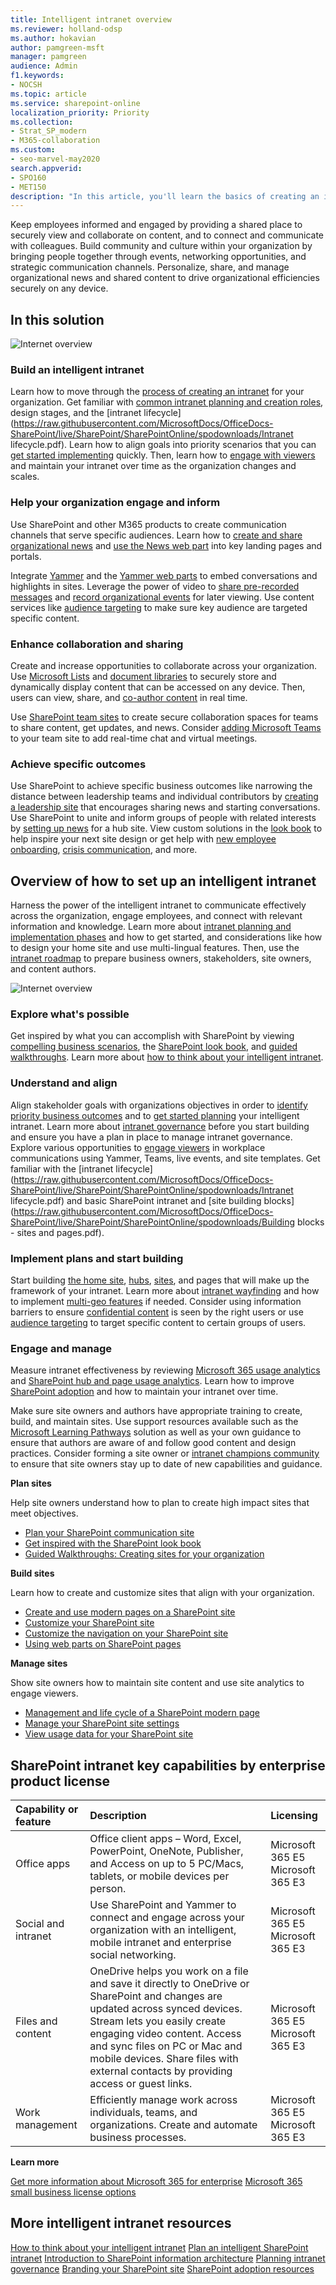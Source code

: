 ```yaml
---
title: Intelligent intranet overview
ms.reviewer: holland-odsp
ms.author: hokavian
author: pamgreen-msft
manager: pamgreen
audience: Admin
f1.keywords:
- NOCSH
ms.topic: article
ms.service: sharepoint-online
localization_priority: Priority
ms.collection:  
- Strat_SP_modern
- M365-collaboration
ms.custom:
- seo-marvel-may2020
search.appverid:
- SPO160
- MET150
description: "In this article, you'll learn the basics of creating an intelligent intranet."
---
```


Keep employees informed and engaged by providing a shared place to securely view and collaborate on content, and to connect and communicate with colleagues. Build community and culture within your organization by bringing people together through events, networking opportunities, and strategic communication channels. Personalize, share, and manage organizational news and shared content to drive organizational efficiencies securely on any device.

## In this solution

![Internet overview](media/intelligent_intranet_overview1.png)
 
### Build an intelligent intranet
Learn how to move through the [process of creating an intranet](https://resources.techcommunity.microsoft.com/intelligent-intranet/align/) for your organization. Get familiar with [common intranet planning and creation roles](https://docs.microsoft.com/sharepoint/intranet-overview#introduction-to-roles-tasks-and-timelines), design stages, and the [intranet lifecycle](https://raw.githubusercontent.com/MicrosoftDocs/OfficeDocs-SharePoint/live/SharePoint/SharePointOnline/spodownloads/Intranet lifecycle.pdf). Learn how to align goals into priority scenarios that you can [get started implementing](https://resources.techcommunity.microsoft.com/intelligent-intranet/implement/) quickly. Then, learn how to [engage with viewers](https://resources.techcommunity.microsoft.com/intelligent-intranet/engage/) and maintain your intranet over time as the organization changes and scales. 

### Help your organization engage and inform

Use SharePoint and other M365 products to create communication channels that serve specific audiences. Learn how to [create and share organizational news](https://support.microsoft.com/office/create-and-share-news-on-your-sharepoint-sites-495f8f1a-3bef-4045-b33a-55e5abe7aed7) and [use the News web part](https://support.microsoft.com/office/use-the-news-web-part-on-a-sharepoint-page-c2dcee50-f5d7-434b-8cb9-a7feefd9f165?ui=en-us&rs=en-us&ad=us) into key landing pages and portals.

Integrate [Yammer](https://support.microsoft.com/office/what-is-yammer-47526868-b136-40cc-a80d-c870eadd9ba5) and the [Yammer web parts](https://support.microsoft.com/office/use-a-yammer-web-part-in-sharepoint-online-a53cfa0c-3d09-42c8-a286-1038a81c59da) to embed conversations and highlights in sites. Leverage the power of video to [share pre-recorded messages](https://docs.microsoft.com/stream/portal-upload-video) and [record organizational events](https://docs.microsoft.com/stream/live-event-overview) for later viewing. Use content services like [audience targeting](https://support.microsoft.com/office/target-content-to-a-specific-audience-on-a-sharepoint-site-68113d1b-be99-4d4c-a61c-73b087f48a81?ui=en-us&rs=en-us&ad=us) to make sure key audience are targeted specific content. 

### Enhance collaboration and sharing

Create and increase opportunities to collaborate across your organization. Use [Microsoft Lists](https://support.microsoft.com/office/get-started-with-microsoft-lists-10b12560-fb20-471e-9258-773aec6a4a2f) and [document libraries](https://support.microsoft.com/office/introduction-to-libraries-7d4221d9-8fb9-40d5-8441-2374c84b5e26) to securely store and dynamically display content that can be accessed on any device. Then, users can view, share, and [co-author content](https://support.microsoft.com/office/document-collaboration-and-co-authoring-ee1509b4-1f6e-401e-b04a-782d26f564a4) in real time.

Use [SharePoint team sites](https://support.microsoft.com/office/what-is-a-sharepoint-team-site-75545757-36c3-46a7-beed-0aaa74f0401e) to create secure collaboration spaces for teams to share content, get updates, and news. Consider [adding Microsoft Teams](https://support.microsoft.com/office/create-a-microsoft-team-from-sharepoint-545973b6-c38f-426a-b2b6-16405a561628) to your team site to add real-time chat and virtual meetings.

### Achieve specific outcomes

Use SharePoint to achieve specific business outcomes like narrowing the distance between leadership teams and individual contributors by [creating a leadership site](https://support.microsoft.com/office/guided-walkthrough-creating-a-leadership-site-for-your-organization-e4a984db-d277-45ab-b18e-fa117b25bb4d) that encourages sharing news and starting conversations. Use SharePoint to unite and inform groups of people with related interests by [setting up news](https://support.microsoft.com/office/guided-walkthrough-setting-up-news-for-your-organization-using-a-hub-site-95a90834-96a2-463c-b741-31c4d2230706) for a hub site. View custom solutions in the [look book](https://lookbook.microsoft.com/details/8f8337d2-b1f6-4a84-91a4-9081f841f0f6) to help inspire your next site design or get help with [new employee onboarding](https://lookbook.microsoft.com/details/75e60a32-9849-4ed4-b83e-b2b08983ad19), [crisis communication](https://lookbook.microsoft.com/details/8f8337d2-b1f6-4a84-91a4-9081f841f0f6), and more.

## Overview of how to set up an intelligent intranet

Harness the power of the intelligent intranet to communicate effectively across the organization, engage employees, and connect with relevant information and knowledge. Learn more about [intranet planning and implementation phases](https://resources.techcommunity.microsoft.com/intelligent-intranet) and how to get started, and considerations like how to design your home site and use multi-lingual features. Then, use the [intranet roadmap](https://docs.microsoft.com/sharepoint/intranet-overview) to prepare business owners, stakeholders, site owners, and content authors.
 
![Internet overview](media/intelligent_intranet_overview2.png)

### Explore what's possible

Get inspired by what you can accomplish with SharePoint by viewing [compelling business scenarios](https://resources.techcommunity.microsoft.com/intelligent-intranet/explore/), the [SharePoint look book](https://lookbook.microsoft.com/), and [guided walkthroughs](https://support.microsoft.com/office/guided-walkthroughs-creating-sites-for-your-organization-7cc52ac9-394e-417e-85fe-33070e0cd13c?ui=en-us&rs=en-us&ad=us). Learn more about [how to think about your intelligent intranet](https://docs.microsoft.com/sharepoint/trad-vs-modern-intranet).

### Understand and align 

Align stakeholder goals with organizations objectives in order to [identify priority business outcomes](https://resources.techcommunity.microsoft.com/intelligent-intranet/align/#goals) and to [get started planning](https://docs.microsoft.com/sharepoint/plan-intranet#:~:text=%20Plan%20an%20intelligent%20SharePoint%20intranet%20%201,be%20composed%20of%20sites%20from%20different...%20More%20) your intelligent intranet. Learn more about [intranet governance](https://docs.microsoft.com/sharepoint/intranet-governance) before you start building and ensure you have a plan in place to manage intranet governance. Explore various opportunities to [engage viewers](https://docs.microsoft.com/sharepoint/workplace-communications) in workplace communications using Yammer, Teams, live events, and site templates. Get familiar with the [intranet lifecycle](https://raw.githubusercontent.com/MicrosoftDocs/OfficeDocs-SharePoint/live/SharePoint/SharePointOnline/spodownloads/Intranet lifecycle.pdf) and basic SharePoint intranet and [site building blocks](https://raw.githubusercontent.com/MicrosoftDocs/OfficeDocs-SharePoint/live/SharePoint/SharePointOnline/spodownloads/Building blocks - sites and pages.pdf).

### Implement plans and start building

Start building [the home site](https://docs.microsoft.com/sharepoint/home-site), [hubs](https://docs.microsoft.com/sharepoint/planning-hub-sites), [sites](https://support.microsoft.com/office/plan-your-sharepoint-communication-site-35d9adfe-d5cc-462f-a63a-bae7f2529182), and pages that will make up the framework of your intranet. Learn more about [intranet wayfinding](https://docs.microsoft.com/sharepoint/information-architecture-modern-experience) and how to implement [multi-geo features](https://docs.microsoft.com/microsoft-365/enterprise/multi-geo-capabilities-in-onedrive-and-sharepoint-online-in-microsoft-365?view=o365-worldwide) if needed. Consider using information barriers to ensure [confidential content](https://docs.microsoft.com/sharepoint/information-barriers#:~:text=%20Use%20information%20barriers%20with%20SharePoint%20%201,Teams,%20a...%204%20See%20also.%20%20More) is seen by the right users or use [audience targeting](https://support.microsoft.com/office/target-content-to-a-specific-audience-on-a-sharepoint-site-68113d1b-be99-4d4c-a61c-73b087f48a81?ui=en-us&rs=en-us&ad=us) to target specific content to certain groups of users. 

### Engage and manage

Measure intranet effectiveness by reviewing [Microsoft 365 usage analytics](https://docs.microsoft.com/microsoft-365/admin/usage-analytics/usage-analytics?view=o365-worldwide) and [SharePoint hub and page usage analytics](https://support.microsoft.com/office/view-usage-data-for-your-sharepoint-site-2fa8ddc2-c4b3-4268-8d26-a772dc55779e). Learn how to improve [SharePoint adoption](https://resources.techcommunity.microsoft.com/intelligent-intranet/engage/#demos) and how to maintain your intranet over time. 

Make sure site owners and authors have appropriate training to create, build, and maintain sites. Use support resources available such as the [Microsoft Learning Pathways](https://docs.microsoft.com/office365/customlearning/#:~:text=Microsoft%20365%20learning%20pathways%20is%20a%20customizable%2C%20on-demand,adoption%20of%20Microsoft%20365%20services%20in%20your%20organization) solution as well as your own guidance to ensure that authors are aware of and follow good content and design practices. Consider forming a site owner or [intranet champions community](https://aka.ms/SharePoint-Adoption-Playbook) to ensure that site owners stay up to date of new capabilities and guidance.

**Plan sites**

Help site owners understand how to plan to create high impact sites that meet objectives.

- [Plan your SharePoint communication site](https://support.microsoft.com/office/plan-your-sharepoint-communication-site-35d9adfe-d5cc-462f-a63a-bae7f2529182)
- [Get inspired with the SharePoint look book](https://lookbook.microsoft.com/)
- [Guided Walkthroughs: Creating sites for your organization](https://support.microsoft.com/office/guided-walkthroughs-creating-sites-for-your-organization-7cc52ac9-394e-417e-85fe-33070e0cd13c?ui=en-us&rs=en-us&ad=us)

**Build sites**

Learn how to create and customize sites that align with your organization.

- [Create and use modern pages on a SharePoint site](https://support.microsoft.com/office/create-and-use-modern-pages-on-a-sharepoint-site-b3d46deb-27a6-4b1e-87b8-df851e503dec)
- [Customize your SharePoint site](https://support.microsoft.com/office/customize-your-sharepoint-site-320b43e5-b047-4fda-8381-f61e8ac7f59b)
- [Customize the navigation on your SharePoint site](https://support.microsoft.com/office/customize-the-navigation-on-your-sharepoint-site-3cd61ae7-a9ed-4e1e-bf6d-4655f0bf25ca)
- [Using web parts on SharePoint pages](https://support.microsoft.com/office/using-web-parts-on-sharepoint-pages-336e8e92-3e2d-4298-ae01-d404bbe751e0)

**Manage sites**

Show site owners how to maintain site content and use site analytics to engage viewers.	

- [Management and life cycle of a SharePoint modern page](https://support.microsoft.com/office/management-and-lifecycle-of-a-sharepoint-modern-page-3410a04c-3ca4-4a4c-b867-33ab5c8bdcf3)
- [Manage your SharePoint site settings](https://support.microsoft.com/office/change-a-site-s-title-description-logo-and-site-information-settings-8376034d-d0c7-446e-9178-6ab51c58df42)
- [View usage data for your SharePoint site](https://support.microsoft.com/office/view-usage-data-for-your-sharepoint-site-2fa8ddc2-c4b3-4268-8d26-a772dc55779e)

## SharePoint intranet key capabilities by enterprise product license

|**Capability or feature**|**Description**|**Licensing**|
|:-----|:-----|:-----|
|Office apps|Office client apps – Word, Excel, PowerPoint, OneNote, Publisher, and Access on up to 5 PC/Macs, tablets, or mobile devices per person.|Microsoft 365 E5<br> Microsoft 365 E3|
|Social and intranet|Use SharePoint and Yammer to connect and engage across your organization with an intelligent, mobile intranet and enterprise social networking.|Microsoft 365 E5<br> Microsoft 365 E3|
|Files and content|OneDrive helps you work on a file and save it directly to OneDrive or SharePoint and changes are updated across synced devices. Stream lets you easily create engaging video content. Access and sync files on PC or Mac and mobile devices. Share files with external contacts by providing access or guest links.|Microsoft 365 E5<br> Microsoft 365 E3|
|Work management|Efficiently manage work across individuals, teams, and organizations. Create and automate business processes.|Microsoft 365 E5<br> Microsoft 365 E3|

**Learn more**

[Get more information about Microsoft 365 for enterprise](https://www.microsoft.com/microsoft-365/compare-microsoft-365-enterprise-plans)
[Microsoft 365 small business license options](https://www.microsoft.com/microsoft-365/business/compare-all-microsoft-365-business-products-b?ef_id=42c0bd26b6d41adfea29e2f69367c702:G:s&OCID=AID2100137_SEM_42c0bd26b6d41adfea29e2f69367c702:G:s&lnkd=Bing_O365SMB_Brand&msclkid=42c0bd26b6d41adfea29e2f69367c702)

## More intelligent intranet resources

[How to think about your intelligent intranet](https://docs.microsoft.com/sharepoint/trad-vs-modern-intranet)
[Plan an intelligent SharePoint intranet](https://docs.microsoft.com/sharepoint/plan-intranet)
[Introduction to SharePoint information architecture](https://docs.microsoft.com/sharepoint/information-architecture-modern-experience)
[Planning intranet governance](https://docs.microsoft.com/sharepoint/intranet-governance)
[Branding your SharePoint site](https://docs.microsoft.com/sharepoint/branding-sharepoint-online-sites-modern-experience)
[SharePoint adoption resources](https://resources.techcommunity.microsoft.com/resources/sharepoint-adoption/)